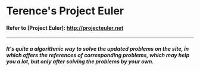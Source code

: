 # Terence's Project Euler

#### Refer to [Project Euler]: http://projecteuler.net ####

---

##### It's quite a algorithmic way to solve the updated problems on the site, in which offers the references of corresponding problems, which may help you a lot, but only after solving the problems by your own. #####
